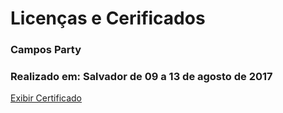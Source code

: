 # Licenças e Cerificados


### Campos Party
### Realizado em: Salvador de 09 a 13 de agosto de 2017
<a href="https://github.com/lavertyladeia/certificados/blob/main/Certificado%20Campus%20Party%202017.pdf" target="_blank">Exibir Certificado</a>
